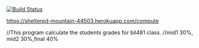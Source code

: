 [![Build Status](https://travis-ci.org/GizemElove/myDemoApp.svg?branch=master)](https://travis-ci.org/GizemElove/myDemoApp)

https://sheltered-mountain-44503.herokuapp.com/compute

//This program calculate the students grades for bil481 class.
//mid1 30%, mid2 30%,final 40%
